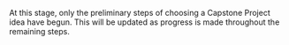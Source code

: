 At this stage, only the preliminary steps of choosing a Capstone Project idea have begun.
This will be updated as progress is made throughout the remaining steps.
